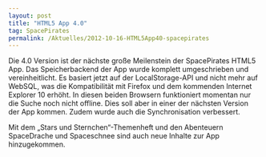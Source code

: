 ```yaml
---
layout: post
title: "HTML5 App 4.0"
tag: SpacePirates
permalink: /Aktuelles/2012-10-16-HTML5App40-spacepirates
---
```


Die 4.0 Version ist der nächste große Meilenstein der SpacePirates HTML5 App. Das Speicherbackend der App wurde komplett umgeschrieben und vereinheitlicht. Es basiert jetzt auf der LocalStorage-API und nicht mehr auf WebSQL, was die Kompatibilität mit Firefox und dem kommenden Internet Explorer 10 erhöht. In diesen beiden Browsern funktioniert momentan nur die Suche noch nicht offline. Dies soll aber in einer der nächsten Version der App kommen. Zudem wurde auch die Synchronisation verbessert.

Mit dem &bdquo;Stars und Sternchen&ldquo;-Themenheft und den Abenteuern SpaceDrache und Spaceschnee sind auch neue Inhalte zur App hinzugekommen.
